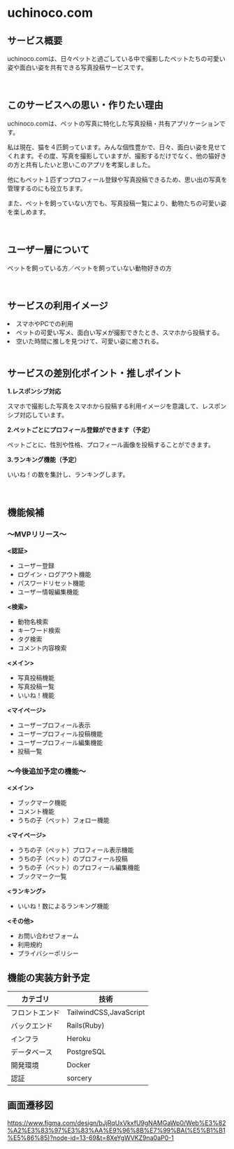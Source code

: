# uchinoco.com

## サービス概要 ##
<p>uchinoco.comは、日々ペットと過ごしている中で撮影したペットたちの可愛い姿や面白い姿を共有できる写真投稿サービスです。</p>
<br />

## このサービスへの思い・作りたい理由 ##
<p>uchinoco.comは、ペットの写真に特化した写真投稿・共有アプリケーションです。<p>
<p>私は現在、猫を４匹飼っています。みんな個性豊かで、日々、面白い姿を見せてくれます。その度、写真を撮影していますが、撮影するだけでなく、他の猫好きの方と共有したいと思いこのアプリを考案しました。</p>
<p>他にもペット１匹ずつプロフィール登録や写真投稿できるため、思い出の写真を管理するのにも役立ちます。<p>
<p>また、ペットを飼っていない方でも、写真投稿一覧により、動物たちの可愛い姿を楽しめます。</p>
<br />

## ユーザー層について ##
<p>ペットを飼っている方／ペットを飼っていない動物好きの方</p>
<br />

## サービスの利用イメージ ##
<li>スマホやPCでの利用</li>
<li>ペットの可愛い写メ、面白い写メが撮影できたとき、スマホから投稿する。</li>
<li>空いた時間に推しを見つけて、可愛い姿に癒される。</li>
<br />

## サービスの差別化ポイント・推しポイント ##
<b>1.レスポンシブ対応</b>
<p>スマホで撮影した写真をスマホから投稿する利用イメージを意識して、レスポンシブ対応しています。</p>
<b>2.ペットごとにプロフィール登録ができます（予定）</b>
<p>ペットごとに、性別や性格、プロフィール画像を投稿することができます。</p>
<b>3.ランキング機能（予定）</b>
<p>いいね！の数を集計し、ランキングします。</p>
<br />

## 機能候補 ##
### 〜MVPリリース〜 ###
<b><認証></b>
<ul>
  <li>ユーザー登録</li>
  <li>ログイン・ログアウト機能</li>
  <li>パスワードリセット機能</li>
  <li>ユーザー情報編集機能</li>
</ul>
<b><検索></b>
<ul>
  <li>動物名検索</li>
  <li>キーワード検索</li>
  <li>タグ検索</li>
  <li>コメント内容検索</li>
</ul>
<b><メイン></b>
<ul>
  <li>写真投稿機能</li>
  <li>写真投稿一覧</li>
  <li>いいね！機能</li>
</ul>
<b><マイページ></b>
<ul>
  <li>ユーザープロフィール表示</li>
  <li>ユーザープロフィール投稿機能</li>
  <li>ユーザープロフィール編集機能</li>
  <li>投稿一覧</li>
</ul>

### 〜今後追加予定の機能〜 ###
<b><メイン></b>
<ul>
  <li>ブックマーク機能</li>
  <li>コメント機能</li>
  <li>うちの子（ペット）フォロー機能</li>
</ul>
<b><マイページ></b>
<ul>
  <li>うちの子（ペット）プロフィール表示機能</li>
   <li>うちの子（ペット）のプロフィール投稿</li>
  <li>うちの子（ペット）のプロフィール編集機能</li>
  <li>ブックマーク一覧</li>
</ul>
<b><ランキング></b>
<ul>
  <li>いいね！数によるランキング機能</li>
</ul>
<b><その他></b>
<ul>
  <li>お問い合わせフォーム</li>
  <li>利用規約</li>
  <li>プライバシーポリシー</li>
</ul>

## 機能の実装方針予定 ##
| カテゴリ      | 技術                    |
| ------------ | ---------------------- |
| フロントエンド | TailwindCSS,JavaScript |
| バックエンド  | Rails(Ruby)            |
| インフラ     | Heroku                 |
| データベース　| PostgreSQL             |
| 開発環境    | Docker                  |
| 認証       | sorcery                 |

## 画面遷移図 ##
https://www.figma.com/design/bJjRqUxVkxfU9gNAMGaWp0/Web%E3%82%A2%E3%83%97%E3%83%AA%E9%96%8B%E7%99%BA(%E5%B1%B1%E5%86%85)?node-id=13-69&t=8XeYgWVKZ9na0aP0-1